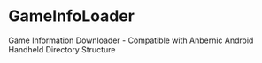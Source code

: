 # GameInfoLoader
Game Information Downloader - Compatible with Anbernic Android Handheld Directory Structure
